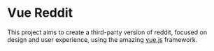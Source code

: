 # Vue Reddit

This project aims to create a third-party version of reddit, focused on design and user experience, using the amazing [vue.js](http://www.vuejs.org) framework.


